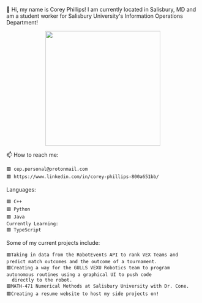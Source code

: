 
👋 Hi, my name is Corey Phillips! I am currently located in Salisbury, MD and am a student worker for Salisbury University's Information Operations Department!
<div id="header" align="center">
  <img src="https://media.giphy.com/media/1GEATImIxEXVR79Dhk/giphy.gif" width="300"/>
</div>

📫 How to reach me:

    🟪 cep.personal@protonmail.com
    🟪 https://www.linkedin.com/in/corey-phillips-800a651bb/

Languages:

    🟪 C++
    🟪 Python
    🟪 Java
    Currently Learning:
    🟪 TypeScript
    
Some of my current projects include:

    🟪Taking in data from the RobotEvents API to rank VEX Teams and predict match outcomes and the outcome of a tournament.
    🟪Creating a way for the GULLS VEXU Robotics team to program autonomous routines using a graphical UI to push code 
      directly to the robot.
    🟪MATH-471 Numerical Methods at Salisbury University with Dr. Cone.
    🟪Creating a resume website to host my side projects on!
    
<!---
cphillips13/cphillips13 is a ✨ special ✨ repository because its `README.md` (this file) appears on your GitHub profile.
You can click the Preview link to take a look at your changes.
--->
